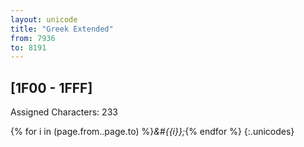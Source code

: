 ```yaml
---
layout: unicode
title: "Greek Extended"
from: 7936
to: 8191
---
```


## 	[1F00 - 1FFF]

Assigned Characters: 233

{% for i in (page.from..page.to) %}<i>&#{{i}};</i>{% endfor %}
{:.unicodes}
